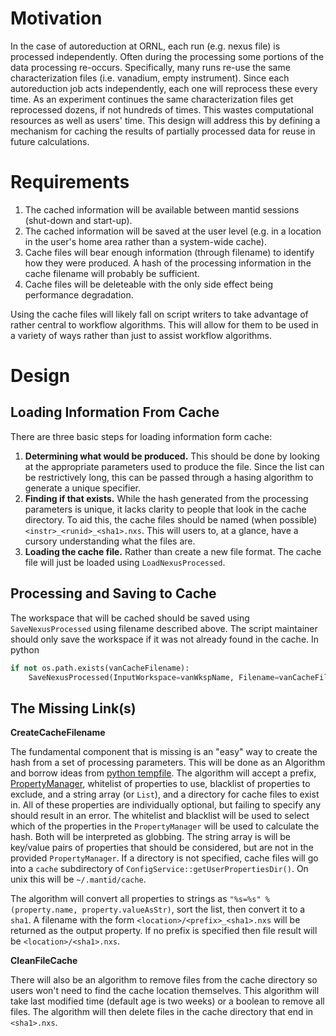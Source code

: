Motivation
==========

In the case of autoreduction at ORNL, each run (e.g. nexus file) is processed independently.
Often during the processing some portions of the data processing re-occurs.
Specifically, many runs re-use the same characterization files (i.e. vanadium, empty instrument).
Since each autoreduction job acts independently, each one will reprocess these every time.
As an experiment continues the same characterization files get reprocessed dozens, if not hundreds of times.
This wastes computational resources as well as users' time.
This design will address this by defining a mechanism for caching the results of partially processed data for reuse in future calculations.

Requirements
============

1. The cached information will be available between mantid sessions (shut-down and start-up).
2. The cached information will be saved at the user level (e.g. in a location in the user's home area rather than a system-wide cache).
3. Cache files will bear enough information (through filename) to identify how they were produced. A hash of the processing information in the cache filename will probably be sufficient.
4. Cache files will be deleteable with the only side effect being performance degradation.

Using the cache files will likely fall on script writers to take advantage of rather central to workflow algorithms.
This will allow for them to be used in a variety of ways rather than just to assist workflow algorithms.

Design
======

Loading Information From Cache
------------------------------

There are three basic steps for loading information form cache:

1. **Determining what would be produced.** This should be done by looking at the appropriate parameters used to produce the file. Since the list can be restrictively long, this can be passed through a hasing algorithm to generate a unique specifier.
2. **Finding if that exists.** While the hash generated from the processing parameters is unique, it lacks clarity to people that look in the cache directory. To aid this, the cache files should be named (when possible) `<instr>_<runid>_<sha1>.nxs`. This will users to, at a glance, have a cursory understanding what the files are.
3. **Loading the cache file.** Rather than create a new file format. The cache file will just be loaded using `LoadNexusProcessed`.
 
Processing and Saving to Cache
------------------------------

The workspace that will be cached should be saved using `SaveNexusProcessed` using filename described above.
The script maintainer should only save the workspace if it was not already found in the cache.
In python
```python
if not os.path.exists(vanCacheFilename):
    SaveNexusProcessed(InputWorkspace=vanWkspName, Filename=vanCacheFilename)
```

The Missing Link(s)
-------------------

**CreateCacheFilename**

The fundamental component that is missing is an "easy" way to create the hash from a set of processing parameters. This will be done as an Algorithm and borrow ideas from [python tempfile](https://docs.python.org/3/library/tempfile.html).
The algorithm will accept a prefix, [PropertyManager](http://docs.mantidproject.org/nightly/api/python/mantid/kernel/PropertyManager.html), whitelist of properties to use, blacklist of properties to exclude, and a string array (or `List`), and a directory for cache files to exist in.
All of these properties are individually optional, but failing to specify any should result in an error.
The whitelist and blacklist will be used to select which of the properties in the `PropertyManager` will be used to calculate the hash.
Both will be interpreted as globbing.
The string array is will be key/value pairs of properties that should be considered, but are not in the provided `PropertyManager`.
If a directory is not specified, cache files will go into a `cache` subdirectory of `ConfigService::getUserPropertiesDir()`.
On unix this will be `~/.mantid/cache`.

The algorithm will convert all properties to strings as `"%s=%s" % (property.name, property.valueAsStr)`, sort the list, then convert it to a `sha1`.
A filename with the form `<location>/<prefix>_<sha1>.nxs` will be returned as the output property.
If no prefix is specified then file result will be `<location>/<sha1>.nxs`.

**CleanFileCache**

There will also be an algorithm to remove files from the cache directory so users won't need to find the cache location themselves. 
This algorithm will take last modified time (default age is two weeks) or a boolean to remove all files.
The algorithm will then delete files in the cache directory that end in `<sha1>.nxs`.
